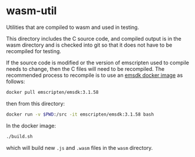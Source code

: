 # wasm-util

Utilities that are compiled to wasm and used in testing.

This directory includes the C source code, and compiled output is in the wasm directory and is
checked into git so that it does not have to be recompiled for testing.

If the source code is modified or the version of emscripten used to compile needs to change, then
the C files will need to be recompiled. The recommended process to recompile is to use an
[emsdk docker image](https://hub.docker.com/r/emscripten/emsdk) as follows:

```bash
docker pull emscripten/emsdk:3.1.58
```

then from this directory:

```bash
docker run -v $PWD:/src -it emscripten/emsdk:3.1.58 bash
```

In the docker image:

```bash
./build.sh
```

which will build new `.js` and `.wasm` files in the `wasm` directory.
